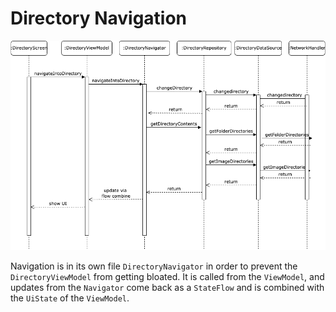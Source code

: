 # Directory Navigation


![Directory Navigation](Diagrams/DirectoryFlow.drawio.png)

Navigation is in its own file `DirectoryNavigator` in order to prevent the `DirectoryViewModel` from getting bloated. It is called from the `ViewModel`, and updates from the `Navigator` come back as a `StateFlow` and is combined with the `UiState` of the `ViewModel`.
